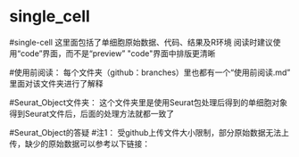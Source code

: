 # single_cell
#single-cell
这里面包括了单细胞原始数据、代码、结果及R环境
阅读时建议使用“code”界面，而不是“preview”
  "code"界面中排版更清晰


#使用前阅读：
每个文件夹（github：branches）里也都有一个“使用前阅读.md”
里面对该文件夹进行了解释


#Seurat_Object文件夹：
这个文件夹里是使用Seurat包处理后得到的单细胞对象
得到Seurat文件后，后面的处理方法就都一致了


#Seurat_Object的答疑
#注1：
  受github上传文件大小限制，部分原始数据无法上传，缺少的原始数据可以参考以下链接：
